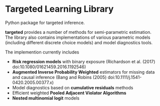 # Targeted Learning Library

Python package for targeted inference.

**targeted** provides a number of methods for semi-parametric
estimation.  The library also contains implementations of various
parametric models (including different discrete choice models) and
model diagnostics tools.

The implemention currently includes
- **Risk regression models** with binary exposure
  (Richardson et al. (2017) doi:10.1080/01621459.2016.1192546)
- **Augmented Inverse Probability Weighted** estimators for missing data and causal inference (Bang and Robins (2005)
  doi:10.1111/j.1541-0420.2005.00377.x)
- Model diagnostics based on **cumulative residuals** methods
- Efficient weighted **Pooled Adjacent Violator Algorithms**
- **Nested multinomial logit** models
